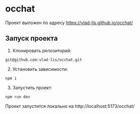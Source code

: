 # occhat

Проект выложен по адресу https://vlad-lis.github.io/occhat/

## Запуск проекта

1. Клонировать репозиторий:

```
git@github.com:vlad-lis/occhat.git
```

2. Установить зависимости:

```
npm i
```

3. Запустить проект:

```
npm run dev
```

Проект запустится локально на http://localhost:5173/occhat/
